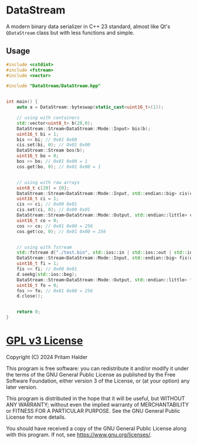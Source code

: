 # DataStream

A modern binary data serializer in C++ 23 standard, almost like Qt's `QDataStream` class but with less functions and simple.

## Usage

```cpp
#include <cstdint>
#include <fstream>
#include <vector>

#include "DataStream/DataStream.hpp"


int main() {
    auto a = DataStream::byteswap(static_cast<uint16_t>(1));

    // using with containers
    std::vector<uint8_t> b(20,0);
    DataStream::Stream<DataStream::Mode::Input> bis(b);
    uint16_t bi = 1;
    bis << bi; // 0x01 0x00
    cis.set(bi, 0); // 0x01 0x00
    DataStream::Stream bos(b);
    uint16_t bo = 0;
    bos >> bo; // 0x01 0x00 = 1
    cos.get(bo, 0); // 0x01 0x00 = 1


    // using with raw arrays
    uint8_t c[20] = {0};
    DataStream::Stream<DataStream::Mode::Input, std::endian::big> cis(c);
    uint16_t ci = 1;
    cis << ci; // 0x00 0x01
    cis.set(ci, 0); // 0x00 0x01
    DataStream::Stream<DataStream::Mode::Output, std::endian::little> cos(c);
    uint16_t co = 0;
    cos >> co; // 0x01 0x00 = 256
    cos.get(co, 0); // 0x01 0x00 = 256


    // using with fstream
    std::fstream d("./test.bin", std::ios::in | std::ios::out | std::ios::trunc | std::ios::binary);
    DataStream::Stream<DataStream::Mode::Input, std::endian::big> fis(d);
    uint16_t fi = 1;
    fis << fi; // 0x00 0x01
    d.seekg(std::ios::beg);
    DataStream::Stream<DataStream::Mode::Output, std::endian::little> fos(d);
    uint16_t fo = 0;
    fos >> fo; // 0x01 0x00 = 256
    d.close();


    return 0;
}
```

# [GPL v3 License](./LICENSE)

Copyright (C) 2024 Pritam Halder

This program is free software: you can redistribute it and/or modify it under the terms of the
GNU General Public License as published by the Free Software Foundation, either version 3 of the
License, or (at your option) any later version.

This program is distributed in the hope that it will be useful, but WITHOUT ANY WARRANTY;
without even the implied warranty of MERCHANTABILITY or FITNESS FOR A PARTICULAR PURPOSE.
See the GNU General Public License for more details.

You should have received a copy of the GNU General Public License along with this program.
If not, see <https://www.gnu.org/licenses/>.
